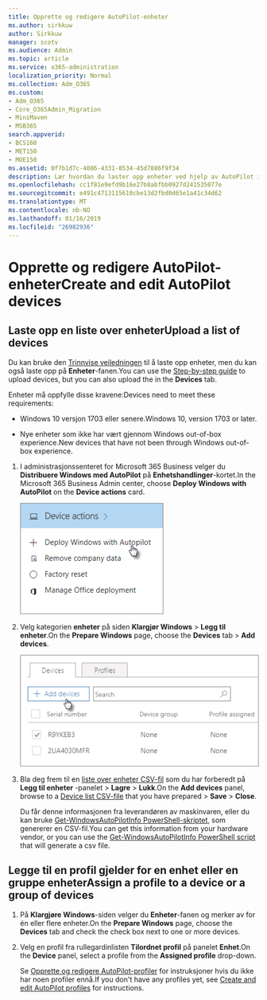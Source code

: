```yaml
---
title: Opprette og redigere AutoPilot-enheter
ms.author: sirkkuw
author: Sirkkuw
manager: scotv
ms.audience: Admin
ms.topic: article
ms.service: o365-administration
localization_priority: Normal
ms.collection: Adm_O365
ms.custom:
- Adm_O365
- Core_O365Admin_Migration
- MiniMaven
- MSB365
search.appverid:
- BCS160
- MET150
- MOE150
ms.assetid: 0f7b1d7c-4086-4331-8534-45d7886f9f34
description: Lær hvordan du laster opp enheter ved hjelp av AutoPilot i Microsoft 365 Business. Du kan tilordne en profil til en enhet eller en gruppe av enheter.
ms.openlocfilehash: cc1f81e9efd9b16e27b8abfbb0927d241535077e
ms.sourcegitcommit: e491c4713115610cbe13d2fbd0d65e1a41c34d62
ms.translationtype: MT
ms.contentlocale: nb-NO
ms.lasthandoff: 01/16/2019
ms.locfileid: "26982936"
---
```

# <a name="create-and-edit-autopilot-devices"></a><span data-ttu-id="0042c-104">Opprette og redigere AutoPilot-enheter</span><span class="sxs-lookup"><span data-stu-id="0042c-104">Create and edit AutoPilot devices</span></span>

## <a name="upload-a-list-of-devices"></a><span data-ttu-id="0042c-105">Laste opp en liste over enheter</span><span class="sxs-lookup"><span data-stu-id="0042c-105">Upload a list of devices</span></span>

<span data-ttu-id="0042c-106">Du kan bruke den [Trinnvise veiledningen](add-autopilot-devices-and-profile.md) til å laste opp enheter, men du kan også laste opp på **Enheter**-fanen.</span><span class="sxs-lookup"><span data-stu-id="0042c-106">You can use the [Step-by-step guide](add-autopilot-devices-and-profile.md) to upload devices, but you can also upload the in the **Devices** tab.</span></span> 
  
<span data-ttu-id="0042c-107">Enheter må oppfylle disse kravene:</span><span class="sxs-lookup"><span data-stu-id="0042c-107">Devices need to meet these requirements:</span></span>
  
- <span data-ttu-id="0042c-108">Windows 10 versjon 1703 eller senere.</span><span class="sxs-lookup"><span data-stu-id="0042c-108">Windows 10, version 1703 or later.</span></span>
    
- <span data-ttu-id="0042c-109">Nye enheter som ikke har vært gjennom Windows out-of-box experience.</span><span class="sxs-lookup"><span data-stu-id="0042c-109">New devices that have not been through Windows out-of-box experience.</span></span>
    
1. <span data-ttu-id="0042c-110">I administrasjonssenteret for Microsoft 365 Business velger du **Distribuere Windows med AutoPilot** på **Enhetshandlinger**-kortet.</span><span class="sxs-lookup"><span data-stu-id="0042c-110">In the Microsoft 365 Business Admin center, choose **Deploy Windows with AutoPilot** on the **Device actions** card.</span></span> 
    
    ![On the Device actions card, choose Deploy Windows with Autopilot.](media/160d5c2a-11a8-48f9-a8aa-70f084b85448.png)
  
2. <span data-ttu-id="0042c-112">Velg kategorien **enheter** på siden **Klargjør Windows** \> **Legg til enheter**.</span><span class="sxs-lookup"><span data-stu-id="0042c-112">On the **Prepare Windows** page, choose the **Devices** tab \> **Add devices**.</span></span>
    
    ![In the Devices tab, choose Add devices.](media/6ba81e22-c873-40ad-8a72-ce64d15ea6ba.png)
  
3. <span data-ttu-id="0042c-114">Bla deg frem til en [liste over enheter CSV-fil](https://support.office.com/article/932e3676-2491-49f0-9177-d893d2f5276e) som du har forberedt på **Legg til enheter** -panelet \> **Lagre** \> **Lukk**.</span><span class="sxs-lookup"><span data-stu-id="0042c-114">On the **Add devices** panel, browse to a [Device list CSV-file](https://support.office.com/article/932e3676-2491-49f0-9177-d893d2f5276e) that you have prepared \> **Save** \> **Close**.</span></span>
    
    <span data-ttu-id="0042c-115">Du får denne informasjonen fra leverandøren av maskinvaren, eller du kan bruke [Get-WindowsAutoPilotInfo PowerShell-skriptet](https://www.powershellgallery.com/packages/Get-WindowsAutoPilotInfo), som genererer en CSV-fil.</span><span class="sxs-lookup"><span data-stu-id="0042c-115">You can get this information from your hardware vendor, or you can use the [Get-WindowsAutoPilotInfo PowerShell script](https://www.powershellgallery.com/packages/Get-WindowsAutoPilotInfo) that will generate a csv file.</span></span> 
    
## <a name="assign-a-profile-to-a-device-or-a-group-of-devices"></a><span data-ttu-id="0042c-116">Legge til en profil gjelder for en enhet eller en gruppe enheter</span><span class="sxs-lookup"><span data-stu-id="0042c-116">Assign a profile to a device or a group of devices</span></span>

1. <span data-ttu-id="0042c-117">På **Klargjøre Windows**-siden velger du **Enheter**-fanen og merker av for én eller flere enheter.</span><span class="sxs-lookup"><span data-stu-id="0042c-117">On the **Prepare Windows** page, choose the **Devices** tab and check the check box next to one or more devices.</span></span> 
    
2. <span data-ttu-id="0042c-118">Velg en profil fra rullegardinlisten **Tilordnet profil** på panelet **Enhet**.</span><span class="sxs-lookup"><span data-stu-id="0042c-118">On the **Device** panel, select a profile from the **Assigned profile** drop-down.</span></span> 
    
    <span data-ttu-id="0042c-119">Se [Opprette og redigere AutoPilot-profiler](create-and-edit-autopilot-profiles.md) for instruksjoner hvis du ikke har noen profiler ennå.</span><span class="sxs-lookup"><span data-stu-id="0042c-119">If you don't have any profiles yet, see [Create and edit AutoPilot profiles](create-and-edit-autopilot-profiles.md) for instructions.</span></span> 
    
